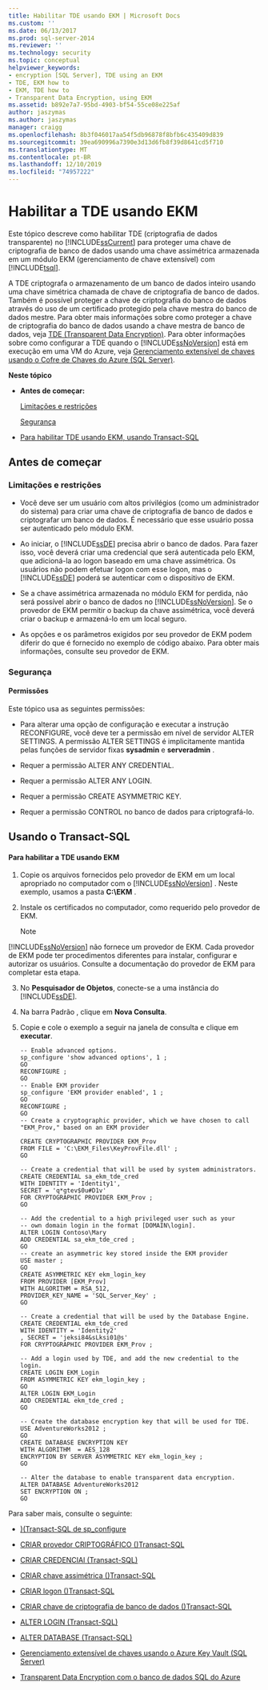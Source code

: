 ```yaml
---
title: Habilitar TDE usando EKM | Microsoft Docs
ms.custom: ''
ms.date: 06/13/2017
ms.prod: sql-server-2014
ms.reviewer: ''
ms.technology: security
ms.topic: conceptual
helpviewer_keywords:
- encryption [SQL Server], TDE using an EKM
- TDE, EKM how to
- EKM, TDE how to
- Transparent Data Encryption, using EKM
ms.assetid: b892e7a7-95bd-4903-bf54-55ce08e225af
author: jaszymas
ms.author: jaszymas
manager: craigg
ms.openlocfilehash: 8b3f046017aa54f5db96878f8bfb6c435409d839
ms.sourcegitcommit: 39ea690996a7390e3d13d6fb8f39d8641cd5f710
ms.translationtype: MT
ms.contentlocale: pt-BR
ms.lasthandoff: 12/10/2019
ms.locfileid: "74957222"
---
```

# <a name="enable-tde-using-ekm"></a>Habilitar a TDE usando EKM
  Este tópico descreve como habilitar TDE (criptografia de dados transparente) no [!INCLUDE[ssCurrent](../../../includes/sscurrent-md.md)] para proteger uma chave de criptografia de banco de dados usando uma chave assimétrica armazenada em um módulo EKM (gerenciamento de chave extensível) com [!INCLUDE[tsql](../../../includes/tsql-md.md)].  
  
 A TDE criptografa o armazenamento de um banco de dados inteiro usando uma chave simétrica chamada de chave de criptografia de banco de dados. Também é possível proteger a chave de criptografia do banco de dados através do uso de um certificado protegido pela chave mestra do banco de dados mestre. Para obter mais informações sobre como proteger a chave de criptografia do banco de dados usando a chave mestra de banco de dados, veja [TDE &#40;Transparent Data Encryption&#41;](transparent-data-encryption.md). Para obter informações sobre como configurar a TDE quando o [!INCLUDE[ssNoVersion](../../../includes/ssnoversion-md.md)] está em execução em uma VM do Azure, veja [Gerenciamento extensível de chaves usando o Cofre de Chaves do Azure &#40;SQL Server&#41;](extensible-key-management-using-azure-key-vault-sql-server.md).  
  
 **Neste tópico**  
  
-   **Antes de começar:**  
  
     [Limitações e restrições](#Restrictions)  
  
     [Segurança](#Security)  
  
-   [Para habilitar TDE usando EKM, usando Transact-SQL](#TsqlProcedure)  
  
##  <a name="BeforeYouBegin"></a>Antes de começar  
  
###  <a name="Restrictions"></a>Limitações e restrições  
  
-   Você deve ser um usuário com altos privilégios (como um administrador do sistema) para criar uma chave de criptografia de banco de dados e criptografar um banco de dados. É necessário que esse usuário possa ser autenticado pelo módulo EKM.  
  
-   Ao iniciar, o [!INCLUDE[ssDE](../../../includes/ssde-md.md)] precisa abrir o banco de dados. Para fazer isso, você deverá criar uma credencial que será autenticada pelo EKM, que adicioná-la ao logon baseado em uma chave assimétrica. Os usuários não podem efetuar logon com esse logon, mas o [!INCLUDE[ssDE](../../../includes/ssde-md.md)] poderá se autenticar com o dispositivo de EKM.  
  
-   Se a chave assimétrica armazenada no módulo EKM for perdida, não será possível abrir o banco de dados no [!INCLUDE[ssNoVersion](../../../includes/ssnoversion-md.md)]. Se o provedor de EKM permitir o backup da chave assimétrica, você deverá criar o backup e armazená-lo em um local seguro.  
  
-   As opções e os parâmetros exigidos por seu provedor de EKM podem diferir do que é fornecido no exemplo de código abaixo. Para obter mais informações, consulte seu provedor de EKM.  
  
###  <a name="Security"></a>Segurança  
  
####  <a name="Permissions"></a>Permissões  
 Este tópico usa as seguintes permissões:  
  
-   Para alterar uma opção de configuração e executar a instrução RECONFIGURE, você deve ter a permissão em nível de servidor ALTER SETTINGS. A permissão ALTER SETTINGS é implicitamente mantida pelas funções de servidor fixas **sysadmin** e **serveradmin** .  
  
-   Requer a permissão ALTER ANY CREDENTIAL.  
  
-   Requer a permissão ALTER ANY LOGIN.  
  
-   Requer a permissão CREATE ASYMMETRIC KEY.  
  
-   Requer a permissão CONTROL no banco de dados para criptografá-lo.  
  
##  <a name="TsqlProcedure"></a>Usando o Transact-SQL  
  
#### <a name="to-enable-tde-using-ekm"></a>Para habilitar a TDE usando EKM  
  
1.  Copie os arquivos fornecidos pelo provedor de EKM em um local apropriado no computador com o [!INCLUDE[ssNoVersion](../../../includes/ssnoversion-md.md)] . Neste exemplo, usamos a pasta **C:\EKM** .  
  
2.  Instale os certificados no computador, como requerido pelo provedor de EKM.  
  
    > [!NOTE]  
    >  
  [!INCLUDE[ssNoVersion](../../../includes/ssnoversion-md.md)] não fornece um provedor de EKM. Cada provedor de EKM pode ter procedimentos diferentes para instalar, configurar e autorizar os usuários.  Consulte a documentação do provedor de EKM para completar esta etapa.  
  
3.  No **Pesquisador de Objetos**, conecte-se a uma instância do [!INCLUDE[ssDE](../../../includes/ssde-md.md)].  
  
4.  Na barra Padrão , clique em **Nova Consulta**.  
  
5.  Copie e cole o exemplo a seguir na janela de consulta e clique em **executar**.  
  
    ```  
    -- Enable advanced options.  
    sp_configure 'show advanced options', 1 ;  
    GO  
    RECONFIGURE ;  
    GO  
    -- Enable EKM provider  
    sp_configure 'EKM provider enabled', 1 ;  
    GO  
    RECONFIGURE ;  
    GO  
    -- Create a cryptographic provider, which we have chosen to call "EKM_Prov," based on an EKM provider  
  
    CREATE CRYPTOGRAPHIC PROVIDER EKM_Prov   
    FROM FILE = 'C:\EKM_Files\KeyProvFile.dll' ;  
    GO  
  
    -- Create a credential that will be used by system administrators.  
    CREATE CREDENTIAL sa_ekm_tde_cred   
    WITH IDENTITY = 'Identity1',   
    SECRET = 'q*gtev$0u#D1v'   
    FOR CRYPTOGRAPHIC PROVIDER EKM_Prov ;  
    GO  
  
    -- Add the credential to a high privileged user such as your   
    -- own domain login in the format [DOMAIN\login].  
    ALTER LOGIN Contoso\Mary  
    ADD CREDENTIAL sa_ekm_tde_cred ;  
    GO  
    -- create an asymmetric key stored inside the EKM provider  
    USE master ;  
    GO  
    CREATE ASYMMETRIC KEY ekm_login_key   
    FROM PROVIDER [EKM_Prov]  
    WITH ALGORITHM = RSA_512,  
    PROVIDER_KEY_NAME = 'SQL_Server_Key' ;  
    GO  
  
    -- Create a credential that will be used by the Database Engine.  
    CREATE CREDENTIAL ekm_tde_cred   
    WITH IDENTITY = 'Identity2'   
    , SECRET = 'jeksi84&sLksi01@s'   
    FOR CRYPTOGRAPHIC PROVIDER EKM_Prov ;  
  
    -- Add a login used by TDE, and add the new credential to the login.  
    CREATE LOGIN EKM_Login   
    FROM ASYMMETRIC KEY ekm_login_key ;  
    GO  
    ALTER LOGIN EKM_Login   
    ADD CREDENTIAL ekm_tde_cred ;  
    GO  
  
    -- Create the database encryption key that will be used for TDE.  
    USE AdventureWorks2012 ;  
    GO  
    CREATE DATABASE ENCRYPTION KEY  
    WITH ALGORITHM  = AES_128  
    ENCRYPTION BY SERVER ASYMMETRIC KEY ekm_login_key ;  
    GO  
  
    -- Alter the database to enable transparent data encryption.  
    ALTER DATABASE AdventureWorks2012   
    SET ENCRYPTION ON ;  
    GO  
    ```  
  
 Para saber mais, consulte o seguinte:   
  
-   [&#41;&#40;Transact-SQL de sp_configure](/sql/relational-databases/system-stored-procedures/sp-configure-transact-sql)  
  
-   [CRIAR provedor CRIPTOGRÁFICO &#40;&#41;Transact-SQL](/sql/t-sql/statements/create-cryptographic-provider-transact-sql)  
  
-   [CRIAR CREDENCIAl &#40;Transact-SQL&#41;](/sql/t-sql/statements/create-credential-transact-sql)  
  
-   [CRIAR chave assimétrica &#40;&#41;Transact-SQL](/sql/t-sql/statements/create-asymmetric-key-transact-sql)  
  
-   [CRIAR logon &#40;&#41;Transact-SQL](/sql/t-sql/statements/create-login-transact-sql)  
  
-   [CRIAR chave de criptografia de banco de dados &#40;&#41;Transact-SQL](/sql/t-sql/statements/create-database-encryption-key-transact-sql)  
  
-   [ALTER LOGIN &#40;Transact-SQL&#41;](/sql/t-sql/statements/alter-login-transact-sql)  
  
-   [ALTER DATABASE &#40;Transact-SQL&#41;](/sql/t-sql/statements/alter-database-transact-sql)  
  
-   [Gerenciamento extensível de chaves usando o Azure Key Vault &#40;SQL Server&#41;](extensible-key-management-using-azure-key-vault-sql-server.md)  
  
-   [Transparent Data Encryption com o banco de dados SQL do Azure](../../../database-engine/transparent-data-encryption-with-azure-sql-database.md)  
  
  
